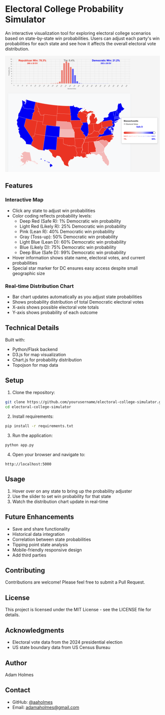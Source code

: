 # Electoral College Probability Simulator

An interactive visualization tool for exploring electoral college scenarios based on state-by-state win probabilities. Users can adjust each party's win probabilities for each state and see how it affects the overall electoral vote distribution.

![Electoral College Simulator Screenshot](screenshot.png)

## Features

### Interactive Map
- Click any state to adjust win probabilities
- Color coding reflects probability levels:
  - Deep Red (Safe R): 1% Democratic win probability
  - Light Red (Likely R): 25% Democratic win probability
  - Pink (Lean R): 40% Democratic win probability
  - Gray (Toss-up): 50% Democratic win probability
  - Light Blue (Lean D): 60% Democratic win probability
  - Blue (Likely D): 75% Democratic win probability
  - Deep Blue (Safe D): 99% Democratic win probability
- Hover information shows state name, electoral votes, and current probabilities
- Special star marker for DC ensures easy access despite small geographic size

### Real-time Distribution Chart
- Bar chart updates automatically as you adjust state probabilities
- Shows probability distribution of total Democratic electoral votes
- X-axis shows possible electoral vote totals
- Y-axis shows probability of each outcome

## Technical Details

Built with:
- Python/Flask backend
- D3.js for map visualization
- Chart.js for probability distribution
- Topojson for map data

## Setup

1. Clone the repository:
```bash
git clone https://github.com/yourusername/electoral-college-simulator.git
cd electoral-college-simulator
```

2. Install requirements:
```bash
pip install -r requirements.txt
```

3. Run the application:
```bash
python app.py
```

4. Open your browser and navigate to:
```
http://localhost:5000
```

## Usage

1. Hover over on any state to bring up the probability adjuster
2. Use the slider to set win probability for that state
3. Watch the distribution chart update in real-time

## Future Enhancements

- Save and share functionality
- Historical data integration
- Correlation between state probabilities
- Tipping point state analysis
- Mobile-friendly responsive design
- Add third parties

## Contributing

Contributions are welcome! Please feel free to submit a Pull Request.

## License

This project is licensed under the MIT License - see the LICENSE file for details.

## Acknowledgments

- Electoral vote data from the 2024 presidential election
- US state boundary data from US Census Bureau

## Author

Adam Holmes

## Contact

- GitHub: [@aaholmes](https://github.com/aaholmes)
- Email: adamaholmes@gmail.com
